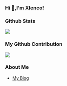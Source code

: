 ### Hi  👋,I'm Xlenco!

### Github Stats
![](https://github-readme-stats.vercel.app/api?username=xlenco)


### My Github Contribution
![](https://cdn.jsdelivr.net/gh/xlenco/xlenco@main/assets/github-contribution-grid-snake.svg)


### About Me
- [My Blog](https://xlenco.eu.org)

